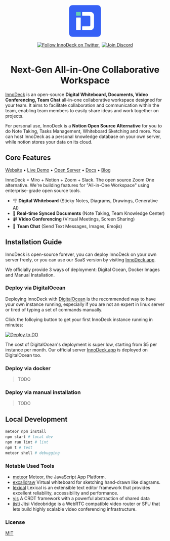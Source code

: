 <div align="center" style="display:flex;flex-direction:column;">
  <a href="https://InnoDeck.app" target="_blank">
    <img height="100" src="./public/images/logo.svg" alt="InnoDeck Logo" />
  </a>
  <p>
    <a href="https://twitter.com/intent/follow?screen_name=InnoDeckapp" target="_blank">
      <img alt="Follow InnoDeck on Twitter" src="https://img.shields.io/twitter/follow/InnoDeckapp.svg?label=follow+InnoDeck&style=for-the-badge&logo=twitter">
    </a>
<a href="https://discord.gg/5Ny6UuNKVD" target="_blank">
      <img alt="Join Discord" style="margin-left:5px;" src="https://img.shields.io/discord/1063090582890758175?style=for-the-badge&label=Join+Discord">
    </a>
  </p>
</div>

<h1 align="center">Next-Gen All-in-One Collaborative Workspace</h3>

[InnoDeck](https://InnoDeck.app) is an open-source **Digital Whiteboard, Documents, Video Conferencing, Team Chat** all-in-one collaborative workspace designed for your team. It aims to facilitate collaboration and communication within the team, enabling team members to easily share ideas and work together on projects.

For personal use, InnoDeck is a **Notion Open Source Alternative** for you to do Note Taking, Tasks Management, Whiteboard Sketching and more. You can host InnoDeck as a personal knowledge database on your own server, while notion stores your data on its cloud.

## Core Features

[Website](https://InnoDeck.app) • [Live Demo](https://InnoDeck.app) • [Open Server](https://InnoDeck.app) • [Docs](https://InnoDeck.app/docs) • [Blog](https://InnoDeck.app/blog)

InnoDeck = Miro + Notion + Zoom + Slack. The open source Zoom One alternative. We're building features for "All-in-One Workspace" using enterprise-grade open source tools.

- 🪧 **Digital Whiteboard** (Sticky Notes, Diagrams, Drawings, Generative AI)
- 📝 **Real-time Synced Documents** (Note Taking, Team Knowledge Center)
- 📹 **Video Conferencing** (Virtual Meetings, Screen Sharing)
- 💬 **Team Chat** (Send Text Messages, Images, Emojis)

## Installation Guide

InnoDeck is open-source forever, you can deploy InnoDeck on your own server freely, or you can use our SaaS version by visiting [InnoDeck.app](https://InnoDeck.app).

We officially provide 3 ways of deployment: Digital Ocean, Docker Images and Manual Installation.

### Deploy via DigitalOcean

Deploying InnoDeck with [DigitalOcean](digitalocean.com) is the recommended way to have your own instance running, especially if you are not an expert in linux server or tired of typing a set of commands manually.

Click the folloying button to get your first InnoDeck instance running in minutes:

<p>
  <a href="https://cloud.digitalocean.com/apps/new?repo=https://github.com/InnoDeck/InnoDeck/tree/main">
  <img src="https://www.deploytodo.com/do-btn-blue.svg" alt="Deploy to DO">
  </a>
</p>

The cost of DigitalOcean's deployment is super low, starting from $5 per instance per month. Our official server [InnoDeck.app](https://InnoDeck.app) is deployed on DigitalOcean too.

### Deploy via docker

> TODO

### Deploy via manual installation

> TODO

## Local Development

```bash
meteor npm install
npm start # local dev
npm run lint # lint
npm t # test
meteor shell # debugging
```

### Notable Used Tools

- [meteor](https://github.com/meteor/meteor) Meteor, the JavaScript App Platform.
- [excalidraw](https://github.com/excalidraw/excalidraw) Virtual whiteboard for sketching hand-drawn like diagrams.
- [lexical](https://github.com/facebook/lexical) Lexical is an extensible text editor framework that provides excellent reliability, accessibility and performance.
- [yjs](https://github.com/yjs/yjs) A CRDT framework with a powerful abstraction of shared data
- [jisti](https://github.com/jitsi) Jitsi Videobridge is a WebRTC compatible video router or SFU that lets build highly scalable video conferencing infrastructure.

### License

[MIT](./LICENSE)

